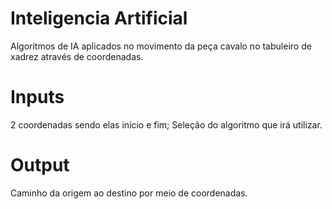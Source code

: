 # Inteligencia Artificial

Algoritmos de IA aplicados no movimento da peça cavalo no tabuleiro de xadrez através de coordenadas.

# Inputs

2 coordenadas sendo elas início e fim;
Seleção do algoritmo que irá utilizar.

# Output

Caminho da origem ao destino por meio de coordenadas.
